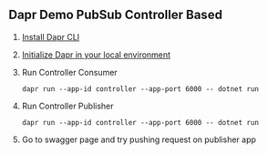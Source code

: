 ## Dapr Demo PubSub Controller Based

1. [Install Dapr CLI](https://docs.dapr.io/getting-started/install-dapr-cli/#step-1-install-the-dapr-cli)
2. [Initialize Dapr in your local environment](https://docs.dapr.io/getting-started/install-dapr-selfhost/)
3. Run Controller Consumer

   `dapr run --app-id controller --app-port 6000 -- dotnet run `

4. Run Controller Publisher 

    `dapr run --app-id controller --app-port 6000 -- dotnet run`
5. Go to swagger page and try pushing request on publisher app
